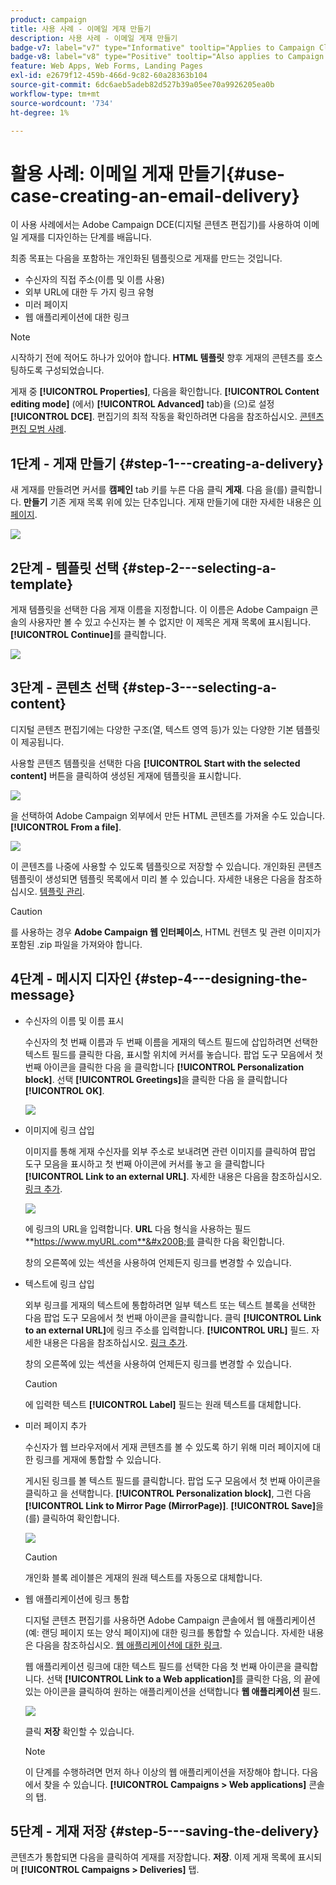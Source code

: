 ```yaml
---
product: campaign
title: 사용 사례 - 이메일 게재 만들기
description: 사용 사례 - 이메일 게재 만들기
badge-v7: label="v7" type="Informative" tooltip="Applies to Campaign Classic v7"
badge-v8: label="v8" type="Positive" tooltip="Also applies to Campaign v8"
feature: Web Apps, Web Forms, Landing Pages
exl-id: e2679f12-459b-466d-9c82-60a28363b104
source-git-commit: 6dc6aeb5adeb82d527b39a05ee70a9926205ea0b
workflow-type: tm+mt
source-wordcount: '734'
ht-degree: 1%

---
```


# 활용 사례: 이메일 게재 만들기{#use-case-creating-an-email-delivery}



이 사용 사례에서는 Adobe Campaign DCE(디지털 콘텐츠 편집기)를 사용하여 이메일 게재를 디자인하는 단계를 배웁니다.

최종 목표는 다음을 포함하는 개인화된 템플릿으로 게재를 만드는 것입니다.

* 수신자의 직접 주소(이름 및 이름 사용)
* 외부 URL에 대한 두 가지 링크 유형
* 미러 페이지
* 웹 애플리케이션에 대한 링크

>[!NOTE]
>
>시작하기 전에 적어도 하나가 있어야 합니다. **HTML 템플릿** 향후 게재의 콘텐츠를 호스팅하도록 구성되었습니다.
>
>게재 중 **[!UICONTROL Properties]**, 다음을 확인합니다. **[!UICONTROL Content editing mode]** (에서) **[!UICONTROL Advanced]** tab)을 (으)로 설정 **[!UICONTROL DCE]**. 편집기의 최적 작동을 확인하려면 다음을 참조하십시오. [콘텐츠 편집 모범 사례](content-editing-best-practices.md).

## 1단계 - 게재 만들기 {#step-1---creating-a-delivery}

새 게재를 만들려면 커서를 **캠페인** tab 키를 누른 다음 클릭 **게재**. 다음 을(를) 클릭합니다. **만들기** 기존 게재 목록 위에 있는 단추입니다. 게재 만들기에 대한 자세한 내용은 [이 페이지](../../delivery/using/about-email-channel.md).

![](assets/delivery_step_1.png)

## 2단계 - 템플릿 선택 {#step-2---selecting-a-template}

게재 템플릿을 선택한 다음 게재 이름을 지정합니다. 이 이름은 Adobe Campaign 콘솔의 사용자만 볼 수 있고 수신자는 볼 수 없지만 이 제목은 게재 목록에 표시됩니다. **[!UICONTROL Continue]**&#x200B;를 클릭합니다.

![](assets/dce_delivery_model.png)

## 3단계 - 콘텐츠 선택 {#step-3---selecting-a-content}

디지털 콘텐츠 편집기에는 다양한 구조(열, 텍스트 영역 등)가 있는 다양한 기본 템플릿이 제공됩니다.

사용할 콘텐츠 템플릿을 선택한 다음 **[!UICONTROL Start with the selected content]** 버튼을 클릭하여 생성된 게재에 템플릿을 표시합니다.

![](assets/dce_select_model.png)

을 선택하여 Adobe Campaign 외부에서 만든 HTML 콘텐츠를 가져올 수도 있습니다. **[!UICONTROL From a file]**.

![](assets/dce_select_from_file_template.png)

이 콘텐츠를 나중에 사용할 수 있도록 템플릿으로 저장할 수 있습니다. 개인화된 콘텐츠 템플릿이 생성되면 템플릿 목록에서 미리 볼 수 있습니다. 자세한 내용은 다음을 참조하십시오. [템플릿 관리](template-management.md).

>[!CAUTION]
>
>를 사용하는 경우 **Adobe Campaign 웹 인터페이스**, HTML 컨텐츠 및 관련 이미지가 포함된 .zip 파일을 가져와야 합니다.

## 4단계 - 메시지 디자인 {#step-4---designing-the-message}

* 수신자의 이름 및 이름 표시

   수신자의 첫 번째 이름과 두 번째 이름을 게재의 텍스트 필드에 삽입하려면 선택한 텍스트 필드를 클릭한 다음, 표시할 위치에 커서를 놓습니다. 팝업 도구 모음에서 첫 번째 아이콘을 클릭한 다음 을 클릭합니다 **[!UICONTROL Personalization block]**. 선택 **[!UICONTROL Greetings]**&#x200B;을 클릭한 다음 을 클릭합니다 **[!UICONTROL OK]**.

   ![](assets/dce_personalizationblock_greetings.png)

* 이미지에 링크 삽입

   이미지를 통해 게재 수신자를 외부 주소로 보내려면 관련 이미지를 클릭하여 팝업 도구 모음을 표시하고 첫 번째 아이콘에 커서를 놓고 을 클릭합니다 **[!UICONTROL Link to an external URL]**. 자세한 내용은 다음을 참조하십시오. [링크 추가](editing-content.md#adding-a-link).

   ![](assets/dce_externalpage.png)

   에 링크의 URL을 입력합니다. **URL** 다음 형식을 사용하는 필드 **https://www.myURL.com**&#x200B;를 클릭한 다음 확인합니다.

   창의 오른쪽에 있는 섹션을 사용하여 언제든지 링크를 변경할 수 있습니다.

* 텍스트에 링크 삽입

   외부 링크를 게재의 텍스트에 통합하려면 일부 텍스트 또는 텍스트 블록을 선택한 다음 팝업 도구 모음에서 첫 번째 아이콘을 클릭합니다. 클릭 **[!UICONTROL Link to an external URL]**&#x200B;에 링크 주소를 입력합니다. **[!UICONTROL URL]** 필드. 자세한 내용은 다음을 참조하십시오. [링크 추가](editing-content.md#adding-a-link).

   창의 오른쪽에 있는 섹션을 사용하여 언제든지 링크를 변경할 수 있습니다.

   >[!CAUTION]
   >
   >에 입력한 텍스트 **[!UICONTROL Label]** 필드는 원래 텍스트를 대체합니다.

* 미러 페이지 추가

   수신자가 웹 브라우저에서 게재 콘텐츠를 볼 수 있도록 하기 위해 미러 페이지에 대한 링크를 게재에 통합할 수 있습니다.

   게시된 링크를 볼 텍스트 필드를 클릭합니다. 팝업 도구 모음에서 첫 번째 아이콘을 클릭하고 을 선택합니다. **[!UICONTROL Personalization block]**, 그런 다음 **[!UICONTROL Link to Mirror Page (MirrorPage)]**. **[!UICONTROL Save]**&#x200B;을(를) 클릭하여 확인합니다.

   ![](assets/dce_mirrorpage.png)

   >[!CAUTION]
   >
   >개인화 블록 레이블은 게재의 원래 텍스트를 자동으로 대체합니다.

* 웹 애플리케이션에 링크 통합

   디지털 콘텐츠 편집기를 사용하면 Adobe Campaign 콘솔에서 웹 애플리케이션(예: 랜딩 페이지 또는 양식 페이지)에 대한 링크를 통합할 수 있습니다. 자세한 내용은 다음을 참조하십시오. [웹 애플리케이션에 대한 링크](editing-content.md#link-to-a-web-application).

   웹 애플리케이션 링크에 대한 텍스트 필드를 선택한 다음 첫 번째 아이콘을 클릭합니다. 선택 **[!UICONTROL Link to a Web application]**&#x200B;를 클릭한 다음, 의 끝에 있는 아이콘을 클릭하여 원하는 애플리케이션을 선택합니다 **웹 애플리케이션** 필드.

   ![](assets/dce_webapp.png)

   클릭 **저장** 확인할 수 있습니다.

   >[!NOTE]
   >
   >이 단계를 수행하려면 먼저 하나 이상의 웹 애플리케이션을 저장해야 합니다. 다음에서 찾을 수 있습니다. **[!UICONTROL Campaigns > Web applications]** 콘솔의 탭.

## 5단계 - 게재 저장 {#step-5---saving-the-delivery}

콘텐츠가 통합되면 다음을 클릭하여 게재를 저장합니다. **저장**. 이제 게재 목록에 표시되며 **[!UICONTROL Campaigns > Deliveries]** 탭.
